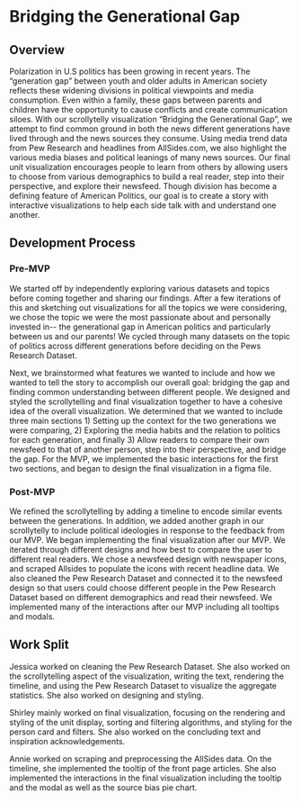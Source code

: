 # Bridging the Generational Gap

## Overview

Polarization in U.S politics has been growing in recent years. The “generation gap” between youth and older adults in American society reflects these widening divisions in political viewpoints and media consumption. Even within a family, these gaps between parents and children have the opportunity to cause conflicts and create communication siloes. With our scrollytelly visualization “Bridging the Generational Gap”, we attempt to find common ground in both the news different generations have lived through and the news sources they consume. Using media trend data from Pew Research and headlines from AllSides.com, we also highlight the various media biases and political leanings of many news sources. Our final unit visualization encourages people to learn from others by allowing users to choose from various demographics to build a real reader, step into their perspective, and explore their newsfeed. Though division has become a defining feature of American Politics, our goal is to create a story with interactive visualizations to help each side talk with and understand one another.

## Development Process

### Pre-MVP
We started off by independently exploring various datasets and topics before coming together and sharing our findings. After a few iterations of this and sketching out visualizations for all the topics we were considering, we chose the topic we were the most passionate about and personally invested in-- the generational gap in American politics and particularly between us and our parents! We cycled through many datasets on the topic of politics across different generations before deciding on the Pews Research Dataset.

Next, we brainstormed what features we wanted to include and how we wanted to tell the story to accomplish our overall goal: bridging the gap and finding common understanding between different people. We designed and styled the scrollytelling and final visualization together to have a cohesive idea of the overall visualization. We determined that we wanted to include three main sections 1) Setting up the context for the two generations we were comparing,  2) Exploring the media habits and the relation to politics for each generation, and finally 3) Allow readers to compare their own newsfeed to that of another person, step into their perspective, and bridge the gap. For the MVP, we implemented the basic interactions for the first two sections, and began to design the final visualization in a figma file.

### Post-MVP
We refined the scrollytelling by adding a timeline to encode similar events between the generations. In addition, we added another graph in our scrollytelly to include political ideologies in response to the feedback from our MVP.
We began implementing the final visualization after our MVP. We iterated through different designs and how best to compare the user to different real readers. We chose a newsfeed design with newspaper icons, and scraped Allsides to populate the icons with recent headline data. We also cleaned the Pew Research Dataset and connected it to the newsfeed design so that users could choose different people in the Pew Research Dataset based on different demographics and read their newsfeed. 
We implemented many of the interactions after our MVP including all tooltips and modals. 


## Work Split
Jessica worked on cleaning the Pew Research Dataset. She also worked on the scrollytelling aspect of the visualization, writing the text, rendering the timeline, and using the Pew Research Dataset to visualize the aggregate statistics. She also worked on designing and styling.

Shirley mainly worked on final visualization, focusing on the rendering and styling of the unit display, sorting and filtering algorithms, and styling for the person card and filters. She also worked on the concluding text and inspiration acknowledgements.

Annie worked on scraping and preprocessing the AllSides data. On the timeline, she implemented the tooltip of the front page articles. She also implemented the interactions in the final visualization including the tooltip and the modal as well as the source bias pie chart.



